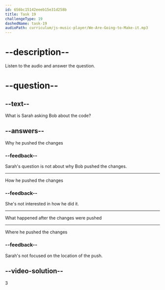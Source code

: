```yaml
---
id: 656bc15142eeeb15e31d258b
title: Task 19
challengeType: 19
dashedName: task-19
audioPath: curriculum/js-music-player/We-Are-Going-to-Make-it.mp3
---
```


<!--
AUDIO REFERENCE: 
Sarah: "What happened when you pushed the changes?"
-->

# --description--

Listen to the audio and answer the question.

# --question--

## --text--

What is Sarah asking Bob about the code?

## --answers--

Why he pushed the changes

### --feedback--

Sarah's question is not about why Bob pushed the changes.

---

How he pushed the changes

### --feedback--

She's not interested in how he did it.

---

What happened after the changes were pushed

---

Where he pushed the changes

### --feedback--

Sarah's not focused on the location of the push.

## --video-solution--

3
